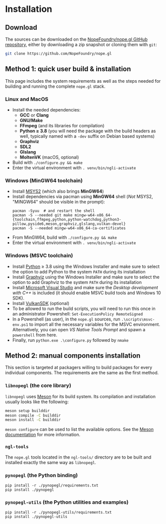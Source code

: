 # Installation

## Download

The sources can be downloaded on the [NopeFoundry/nope.gl GitHub repository][nopegl],
either by downloading a zip snapshot or cloning them with `git`:

```sh
git clone https://github.com/NopeFoundry/nope.gl
```

[nopegl]: https://github.com/NopeFoundry/nope.gl


## Method 1: quick user build & installation

This page includes the system requirements as well as the steps needed for
building and running the complete `nope.gl` stack.

### Linux and MacOS

- Install the needed dependencies:
  - **GCC** or **Clang**
  - **GNU/Make**
  - **FFmpeg** (and its libraries for compilation)
  - **Python ≥ 3.8** (you will need the package with the build headers as well,
    typically named with a `-dev` suffix on Debian based systems)
  - **Graphviz**
  - **SDL2**
  - **Glslang**
  - **MoltenVK** (macOS, optional)
- Build with `./configure.py && make`
- Enter the virtual environment with `. venv/bin/ngli-activate`

### Windows (MinGW64 toolchain)

- Install [MSYS2](https://www.msys2.org/) (which also brings **MinGW64**)
- Install dependencies via pacman using **MinGW64** shell (*Not* MSYS2,
"MINGW64" should be visible in the prompt):
    ```shell
    pacman -Syuu  # and restart the shell
    pacman -S --needed git make mingw-w64-x86_64-{toolchain,ffmpeg,python,python-watchdog,python3-pillow,pyside6,meson,graphviz,glslang,vulkan-devel}
    pacman -S --needed mingw-w64-x86_64-ca-certificates
    ```
- From MinGW64, build with `./configure.py && make`
- Enter the virtual environment with `. venv/bin/ngli-activate`

### Windows (MSVC toolchain)

- Install [Python](https://www.python.org/downloads/windows/) ≥ 3.8 using the
  Windows Installer and make sure to select the option to add Python to the
  system `PATH` during its installation
- Install [Graphviz](https://graphviz.org/download/) using the Windows
  Installer and make sure to select the option to add Graphviz to the system
  `PATH` during its installation
- Install [Microsoft Visual
  Studio](https://visualstudio.microsoft.com/downloads/) and make sure the
  *Desktop development with C++* is included (it should enable MSVC build tools
  and Windows 10 SDK).
- Install [VulkanSDK](https://vulkan.lunarg.com/sdk/home#windows) (optional)
- To be allowed to run the build scripts, you will need to run this once in an
  administrator Powershell: `Set-ExecutionPolicy RemoteSigned`
- In a Powershell (as user), in the `nope.gl` sources, run
  `.\scripts\msvc-env.ps1` to import all the necessary variables for the MSVC
  environment. Alternatively, you can open *VS Native Tools Prompt* and spawn a
  `powershell` from here.
- Finally, run `python.exe .\configure.py` followed by `nmake`


## Method 2: manual components installation

This section is targeted at packagers willing to build packages for every
individual components. The requirements are the same as the first method.

### `libnopegl` (the core library)

`libnopegl` uses [Meson][meson] for its build system. Its compilation and
installation usually looks like the following:

```sh
meson setup builddir
meson compile -C builddir
meson install -C builddir
```

`meson configure` can be used to list the available options. See the [Meson
documentation][meson-doc] for more information.

[meson]: https://mesonbuild.com/
[meson-doc]: https://mesonbuild.com/Quick-guide.html#compiling-a-meson-project

### `ngl-tools`

The `nope.gl` tools located in the `ngl-tools/` directory are to be built and
installed exactly the same way as `libnopegl`.

### `pynopegl` (the Python binding)

```shell
pip install -r ./pynopegl/requirements.txt
pip install ./pynopegl
```

### `pynopegl-utils` (the Python utilities and examples)

```shell
pip install -r ./pynopegl-utils/requirements.txt
pip install ./pynopegl-utils
```
